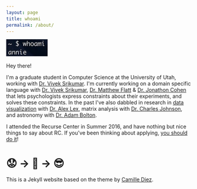 ```yaml
---
layout: page
title: whoami
permalink: /about/
---
```


![](/images/whoami.jpg)



Hey there!

I'm a graduate student in Computer Science at the University of Utah, working with [Dr. Vivek Srikumar](http://svivek.com/). I'm currently working on a domain specific language with [Dr. Vivek Srikumar](http://svivek.com/), [Dr. Matthew Flatt](https://www.cs.utah.edu/~mflatt/) & [Dr. Jonathon Cohen](https://webapps.pni.princeton.edu/ncc/JDC/Home_Page.html) that lets psychologists express constraints about their experiments, and solves these constraints. In the past I've also dabbled in research in [data visualization](https://github.com/Caleydo/lineage) with [Dr. Alex Lex](http://alexander-lex.net/), matrix analysis with [Dr. Charles Johnson](http://www.wm.edu/as/mathematics/faculty-directory/johnson_c.php), and astronomy with [Dr. Adam Bolton](http://www.physics.utah.edu/~bolton/Home.html).

I attended the Recurse Center in Summer 2016, and have nothing but nice things to say about RC. If you've been thinking about applying, [you should do it](https://www.recurse.com/)!

# 😟 → 🤖 →  😎

<p></p>

This is a Jekyll website based on the theme by [Camille Diez](https://github.com/diezcami).
